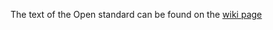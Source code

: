 The text of the Open standard can be found on the [wiki page](https://github.com/ellak-monades-aristeias/simbug/wiki/Simulation-Business-Games-Open-Standard)
